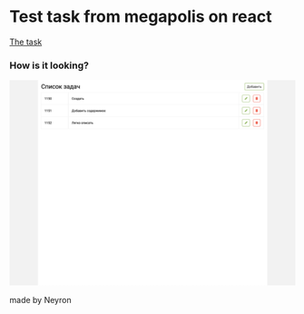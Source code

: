 # Test task from megapolis on react
[The task](https://test.megapolis-it.ru/)

### How is it looking?
![](https://github.com/neyron163/megapolis-test-task/blob/master/image.png)

made by Neyron